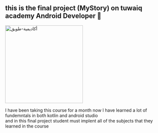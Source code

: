 <h2> this is the final project (MyStory) on tuwaiq academy Android Developer 📲 </h2>
<img width="250" alt="أكاديمية-طويق" src="https://user-images.githubusercontent.com/77029890/190995404-f7c589a2-17b7-4340-bc9d-02b5461ba2de.png">

<p> I have been taking this course for a month now I have learned a lot of fundemntals in both kotlin and android studio <br>and in this final project student must implent all of the subjects that they learned in the course  </p>
<br>

